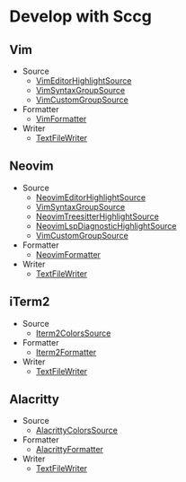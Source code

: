 # Develop with Sccg

## Vim

- Source
  - [VimEditorHighlightSource](./Sccg.Builtin/Sources/VimEditorHighlightSource.cs)
  - [VimSyntaxGroupSource](./Sccg.Builtin/Sources/VimSyntaxGroupSource.cs)
  - [VimCustomGroupSource](./Sccg.Builtin/Sources/VimCustomGroupSource.cs)
- Formatter
  - [VimFormatter](./Sccg.Builtin/Formatters/VimFormatter.cs)
- Writer
  - [TextFileWriter](./Sccg.Builtin/Writers/TextFileWriter.cs)

## Neovim

- Source
  - [NeovimEditorHighlightSource](./Sccg.Builtin/Sources/NeovimEditorHighlightSource.cs)
  - [VimSyntaxGroupSource](./Sccg.Builtin/Sources/VimSyntaxGroupSource.cs)
  - [NeovimTreesitterHighlightSource](./Sccg.Builtin/Sources/NeovimTreesitterHighlightSource.cs)
  - [NeovimLspDiagnosticHighlightSource](./Sccg.Builtin/Sources/NeovimLspDiagnosticHighlightSource.cs)
  - [VimCustomGroupSource](./Sccg.Builtin/Sources/VimCustomGroupSource.cs)
- Formatter
  - [NeovimFormatter](./Sccg.Builtin/Formatters/NeovimFormatter.cs)
- Writer
  - [TextFileWriter](./Sccg.Builtin/Writers/TextFileWriter.cs)

## iTerm2

- Source
  - [Iterm2ColorsSource](./Sccg.Builtin/Sources/Iterm2ColorsSource.cs)
- Formatter
  - [Iterm2Formatter](./Sccg.Builtin/Formatters/Iterm2Formatter.cs)
- Writer
  - [TextFileWriter](./Sccg.Builtin/Writers/TextFileWriter.cs)

## Alacritty

- Source
  - [AlacrittyColorsSource](./Sccg.Builtin/Sources/AlacrittyColorsSource.cs)
- Formatter
  - [AlacrittyFormatter](./Sccg.Builtin/Formatters/AlacrittyFormatter.cs)
- Writer
  - [TextFileWriter](./Sccg.Builtin/Writers/TextFileWriter.cs)